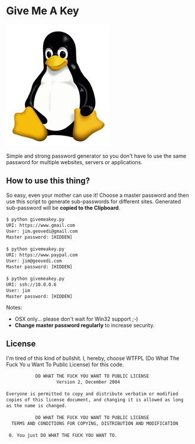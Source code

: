 Give Me A Key
=============

![Jim Geovedi](favicon.jpg)

Simple and strong password generator so you don't have to use the same password for multiple websites, servers or applications.

How to use this thing?
----------------------
So easy, even your mother can use it! Choose a master password and then use this script to generate sub-passwords for different sites. Generated sub-password will be **copied to the Clipboard**.

	$ python givemeakey.py 
	URI: https://www.gmail.com
	User: jim.geovedi@gmail.com
	Master password: [HIDDEN]

	$ python givemeakey.py 
	URI: https://www.paypal.com
	User: jim@geovedi.com
	Master password: [HIDDEN]

	$ python givemeakey.py
	URI: ssh://10.0.0.6
	User: jim
	Master password: [HIDDEN]

Notes: 

* OSX only... please don't wait for Win32 support ;-)
* **Change master password regularly** to increase security.

License
-------
I'm tired of this kind of bullshit. I, hereby, choose WTFPL (Do What The Fuck Yo
u Want To Public License) for this code.

	           DO WHAT THE FUCK YOU WANT TO PUBLIC LICENSE
	                   Version 2, December 2004

	Everyone is permitted to copy and distribute verbatim or modified
	copies of this license document, and changing it is allowed as long
	as the name is changed.

	           DO WHAT THE FUCK YOU WANT TO PUBLIC LICENSE
	  TERMS AND CONDITIONS FOR COPYING, DISTRIBUTION AND MODIFICATION

	 0. You just DO WHAT THE FUCK YOU WANT TO.
